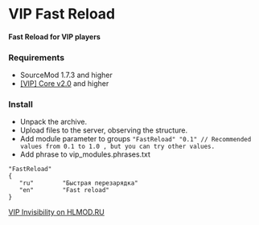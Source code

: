 # VIP Fast Reload
#### Fast Reload for VIP players

### Requirements
- SourceMod 1.7.3 and higher
- [[VIP] Core v2.0](https://github.com/R1KO/VIP-Core) and higher

### Install
- Unpack the archive.
- Upload files to the server, observing the structure.
- Add module parameter to groups
```"FastReload" "0.1" // Recommended values from 0.1 to 1.0 , but you can try other values.```
- Add phrase to vip_modules.phrases.txt
```
"FastReload"
{
   "ru"        "Быстрая перезарядка"
   "en"        "Fast reload"
}
```

[VIP Invisibility on HLMOD.RU](https://hlmod.ru/resources/vip-fast-reload.824/)
